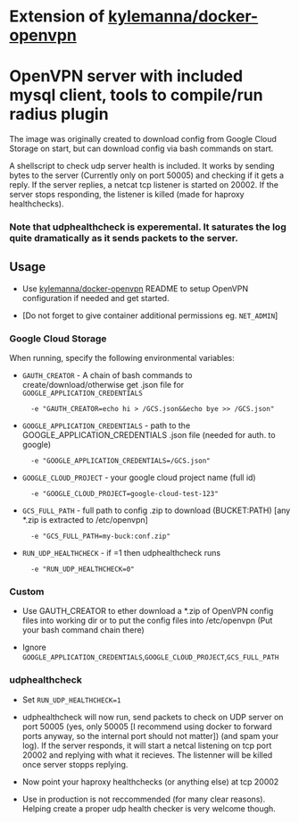 # Extension of [kylemanna/docker-openvpn](https://github.com/kylemanna/docker-openvpn)
# OpenVPN server with included mysql client, tools to compile/run radius plugin
The image was originally created to download config from Google Cloud Storage on start, but can download config via bash commands on start.

A shellscript to check udp server health is included. It works by sending bytes to the server (Currently only on port 50005) and checking if it gets a reply. If the server replies, a netcat tcp listener is started on 20002. If the server stops responding, the listener is killed (made for haproxy healthchecks).

### Note that udphealthcheck is experemental. It saturates the log quite dramatically as it sends packets to the server.

## Usage

* Use [kylemanna/docker-openvpn](https://github.com/kylemanna/docker-openvpn) README to setup OpenVPN configuration if needed and get started.

* [Do not forget to give container additional permissions eg. `NET_ADMIN`]

### Google Cloud Storage

When running, specify the following environmental variables:

* `GAUTH_CREATOR` - A chain of bash commands to create/download/otherwise get .json file for `GOOGLE_APPLICATION_CREDENTIALS`

        -e "GAUTH_CREATOR=echo hi > /GCS.json&&echo bye >> /GCS.json"

* `GOOGLE_APPLICATION_CREDENTIALS` - path to the GOOGLE_APPLICATION_CREDENTIALS .json file (needed for auth. to google)

        -e "GOOGLE_APPLICATION_CREDENTIALS=/GCS.json"
        
* `GOOGLE_CLOUD_PROJECT` - your google cloud project name (full id)

        -e "GOOGLE_CLOUD_PROJECT=google-cloud-test-123"
        
* `GCS_FULL_PATH` - full path to config .zip to download (BUCKET:PATH) [any *.zip is extracted to /etc/openvpn]

        -e "GCS_FULL_PATH=my-buck:conf.zip"
        
* `RUN_UDP_HEALTHCHECK` - if =1 then udphealthcheck runs 

        -e "RUN_UDP_HEALTHCHECK=0"

### Custom

* Use GAUTH_CREATOR to ether download a *.zip of OpenVPN config files into working dir or to put the config files into /etc/openvpn (Put your bash command chain there) 

* Ignore `GOOGLE_APPLICATION_CREDENTIALS`,`GOOGLE_CLOUD_PROJECT`,`GCS_FULL_PATH`

### udphealthcheck

* Set `RUN_UDP_HEALTHCHECK=1`

* udphealthcheck will now run, send packets to check on UDP server on port 50005 (yes, only 50005 [I recommend using docker to forward ports anyway, so the internal port should not matter]) (and spam your log). If the server responds, it will start a netcal listening on tcp port 20002 and replying with what it recieves. The listenner will be killed once server stopps replying.

* Now point your haproxy healthchecks (or anything else) at tcp 20002

* Use in production is not reccommended (for many clear reasons). Helping create a proper udp health checker is very welcome though.

